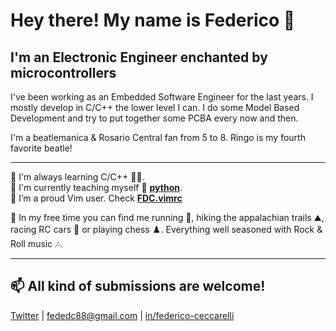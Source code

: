 # Hey there! My name is Federico 👋

## I'm an Electronic Engineer enchanted by microcontrollers
I've been working as an Embedded Software Engineer for the last years. I mostly develop in C/C++ the lower level I can. I do some Model Based Development and try to put together some PCBA every now and then.<br>

I'm a beatlemanica & Rosario Central fan from 5 to 8. Ringo is my fourth favorite beatle!

---
📝 I'm always learning C/C++ 👩‍💻.<br>
🌱 I'm currently teaching myself 🐍 **[python](https://github.com/fededc88/100-days-of-code)**.<br>
🔭 I’m a proud Vim user. Check **[FDC.vimrc](https://github.com/fededc88/FDC.vimrc)**

🌴 In my free time you can find me running 👟, hiking the appalachian trails ⛰️, racing RC cars 🚗 or playing chess ♟️. Everything well seasoned with Rock & Roll music 🎶.

---

## 📫 All kind of submissions are welcome! 
[Twitter](https://twitter.com/fededc) | [fededc88@gmail.com](fededc88@gmail.com) | [in/federico-ceccarelli](https://www.linkedin.com/in/federico-ceccarelli/)

<!--
**fededc88/fededc88** is a ✨ _special_ ✨ repository because its `README.md` (this file) appears on your GitHub profile

Here are some ideas to get you started:

- 🔭 I’m currently working on ...
- 🌱 I’m currently learning ...
- 👯 I’m looking to collaborate on ...
- 🤔 I’m looking for help with ...
- 💬 Ask me about ...
- 📫 How to reach me: ...
- 😄 Pronouns: ...
- ⚡ Fun fact: ...
-->
